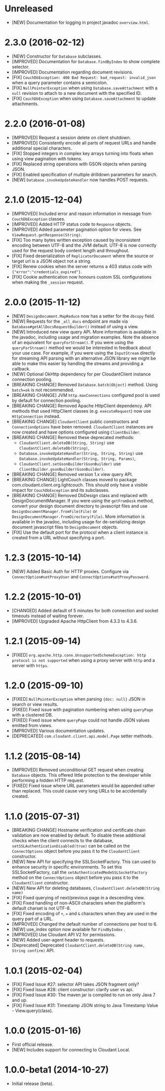 # Unreleased
- [NEW] Documentation for logging in project javadoc `overview.html`.

# 2.3.0 (2016-02-12)
- [NEW] Constructor for `Database` subclasses.
- [IMPROVED] Documentation for `Database.findByIndex` to show complete selector.
- [IMPROVED] Documentation regarding document revisions.
- [FIX] `CouchDbException: 400 Bad Request: bad_request: invalid_json` when a
  query parameter contains a semicolon.
- [FIX] `NullPointerException` when using `Database.saveAttachment` with a `null`
  revision to attach to a new document with the specified ID.
- [FIX] `CouchDbException` when using `Database.saveAttachment` to update
  attachments.

# 2.2.0 (2016-01-08)
- [IMPROVED] Request a session delete on client shutdown.
- [IMPROVED] Consistently encode all parts of request URLs and handle additional special characters.
- [FIX] Stopped integers in complex key arrays turning into floats when using view pagination with tokens.
- [FIX] Replaced string operations with GSON objects when parsing JSON.
- [FIX] Enabled specification of multiple drilldown parameters for search.
- [NEW] `Database.invokeUpdateHandler` now handles POST requests.

# 2.1.0 (2015-12-04)
- [IMPROVED] Included error and reason information in message from `CouchDbException` classes.
- [IMPROVED] Added HTTP status code to `Response` objects.
- [IMPROVED] Added parameter pagination option for views. See `ViewRequest.getResponse(String)`.
- [FIX] Too many bytes written exception caused by inconsistent encoding between UTF-8 and the
  JVM default. UTF-8 is now correctly used for the request body content length and throughout.
- [FIX] Fixed deserialization of `ReplicatorDocument` where the source or target url is a JSON
  object not a string.
- [FIX] Renew cookies when the server returns a 403 status code with `{"error":"credentials_expired"}`.
- [FIX] Cookie authentication now honours custom SSL configurations when making the `_session`
  request.

# 2.0.0 (2015-11-12)
- [NEW] `DesignDocument.MapReduce` now has a setter for the `dbcopy` field.
- [NEW] Requests for the `_all_docs` endpoint are made via `Database#getAllDocsRequestBuilder()`
  instead of using a view.
- [NEW] Introduced new view query API. More information is available in the javadoc,
  including usage and migration examples. Note the absence of an equivalent for `queryForStream()`.
  If you were using the `queryForStream()` method we would be interested in feedback about your use case.
  For example, if you were using the `InputStream` directly for streaming API parsing with an alternative
  JSON library we might be able to make this easier by handling the streams and providing a callback.
- [NEW] Optional OkHttp dependency for per CloudantClient instance connection pooling.
- [BREAKING CHANGE] Removed `Database.batch(Object)` method. Using `batch=ok` is not recommended.
- [BREAKING CHANGE] JVM `http.maxConnections` configured pool is used by default for connection pooling.
- [BREAKING CHANGE] Removed Apache HttpClient dependency. API methods that used HttpClient classes
  (e.g. `executeRequest`) now use `HttpConnection` instead.
- [BREAKING CHANGE] `CloudantClient` public constructors and `ConnectionOptions` have been removed.
  `CloudantClient` instances are now created and have options configured using `ClientBuilder`.
- [BREAKING CHANGE] Removed these deprecated methods:
    * `CloudantClient.deleteDB(String, String)` use `CloudantClient.deleteDb(String)`,
    * `Database.invokeUpdateHandler(String, String, String)` use `Database.invokeUpdateHandler(String, String, Params)`,
    * `CloudantClient.setGsonBuilder(GsonBuilder)` use `ClientBuilder.gsonBuilder(GsonBuilder)`.
- [BREAKING CHANGE] Removed version 1.x view query API.
- [BREAKING CHANGE] LightCouch classes moved to package com.cloudant.client.org.lightcouch.
  This should only have a visible impact for `CouchDbException` and its subclasses.
- [BREAKING CHANGE] Removed DbDesign class and replaced with DesignDocumentManager.
  If you were using the `getFromDesk` method, convert your design document directory to javascript
  files and use `DesignDocumentManager.fromFile(File)` or `DesignDocumentManager.fromDirectory(File)`.
  More information is available in the javadoc, including usage for de-serializing design document
  javascript files to `DesignDocument` objects.
- [FIX] Use the default port for the protocol when a client instance is created from a URL without
  specifying a port.

# 1.2.3 (2015-10-14)
- [NEW] Added Basic Auth for HTTP proxies. Configure via `ConnectOption#setProxyUser`
  and `ConnectOptions#setProxyPassword`.

# 1.2.2 (2015-10-01)
- [CHANGED] Added default of 5 minutes for both connection and socket timeouts instead of waiting forever.
- [IMPROVED] Upgraded Apache HttpClient from 4.3.3 to 4.3.6.

# 1.2.1 (2015-09-14)
- [FIXED] `org.apache.http.conn.UnsupportedSchemeException: http protocol is not supported`
  when using a proxy server with `http` and a server with `https`.

# 1.2.0 (2015-09-10)
- [FIXED] `NullPointerException` when parsing `{doc: null}` JSON in search or view results.
- [FIXED] Fixed issue with pagination numbering when using `queryPage` with
  a clustered DB.
- [FIXED] Fixed issue where `queryPage` could not handle JSON values emitted from views.  
- [IMPROVED] Various documentation updates.
- [DEPRECATED] `com.cloudant.client.api.model.Page` setter methods.

# 1.1.2 (2015-08-14)

- [IMPROVED] Removed unconditional GET request when creating `Database` objects.
  This offered little protection to the developer while performing a hidden HTTP request.
- [FIXED] Fixed issue where URL parameters would be appended rather than replaced. This could cause very
  long URLs to be accidentally created.

# 1.1.0 (2015-07-31)

- [BREAKING CHANGE] Hostname verification and certificate chain
  validation are now enabled by default. To disable these additional
  checks when the client connects to the database,
  `setSSLAuthenticationDisabled(true)` can be called on the `ConnectOptions`
  object before you pass it to the `CloudantClient` constructor.
- [NEW] New API for specifying the SSLSocketFactory. This can used to
  enhance security in specific environments. To set this SSLSocketFactory,
  call the `setAuthenticatedModeSSLSocketFactory` method on the
  `ConnectOptions` object before you pass it to the `CloudantClient`
  constructor.
- [NEW] New API for deleting databases, `CloudantClient.deleteDB(String name)`
- [FIX] Fixed querying of next/previous page in a descending view.
- [FIX] Fixed handling of non-ASCII characters when the platform's
  default charset is not UTF-8.
- [FIX] Fixed encoding of `+`, `=` and `&` characters when they are used
  in the query part of a URL.
- [IMPROVED] Changed the default number of connections per host to 6.
- [NEW] use_index option now available for `FindByIndex` .
- [IMPROVED] Use Cloudant API V2 for permissions.
- [NEW] Added user-agent header to requests.
- [Deprecated] Deprecated `CloudantClient.deleteDB(String name, String confirm)`
  API.

# 1.0.1 (2015-02-04)

- [FIX] Fixed Issue #27: selector API takes JSON fragment only?
- [FIX] Fixed Issue #28: client constructor: clarify user vs api.
- [FIX] Fixed Issue #30: The maven jar is compiled to run on only
  Java 7 and up.
- [FIX] Fixed Issue #31: Timestamp JSON string to Java Timestamp
  Value - View.query(class).

# 1.0.0 (2015-01-16)

- First official release.
- [NEW] Includes support for connecting to Cloudant Local.

# 1.0.0-beta1 (2014-10-27)

- Initial release (beta).
